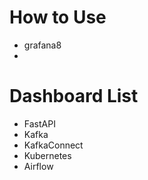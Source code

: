 # How to Use

- grafana8
- 

# Dashboard List
- FastAPI
- Kafka
- KafkaConnect
- Kubernetes
- Airflow